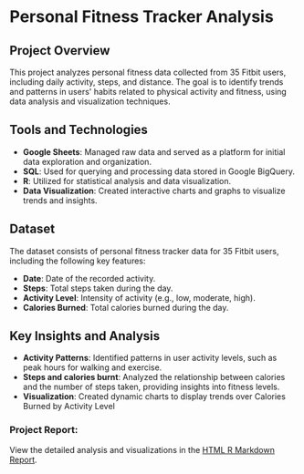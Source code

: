# Personal Fitness Tracker Analysis

## Project Overview

This project analyzes personal fitness data collected from 35 Fitbit users, including daily activity, steps, and distance. The goal is to identify trends and patterns in users' habits related to physical activity and fitness, using data analysis and visualization techniques.

## Tools and Technologies

- **Google Sheets**: Managed raw data and served as a platform for initial data exploration and organization.
- **SQL**: Used for querying and processing data stored in Google BigQuery.
- **R**: Utilized for statistical analysis and data visualization.
- **Data Visualization**: Created interactive charts and graphs to visualize trends and insights.

## Dataset

The dataset consists of personal fitness tracker data for 35 Fitbit users, including the following key features:
- **Date**: Date of the recorded activity.
- **Steps**: Total steps taken during the day.
- **Activity Level**: Intensity of activity (e.g., low, moderate, high).
- **Calories Burned**: Total calories burned during the day.

## Key Insights and Analysis

- **Activity Patterns**: Identified patterns in user activity levels, such as peak hours for walking and exercise.
- **Steps and calories burnt**: Analyzed the relationship between calories and the number of steps taken, providing insights into fitness levels.
- **Visualization**: Created dynamic charts to display trends over Calories Burned by Activity Level

### Project Report:
View the detailed analysis and visualizations in the [HTML R Markdown Report](https://cfb8e0743ea64de3b95219f8434688c6.app.posit.cloud/file_show?path=%2Fcloud%2Fproject%2Fdaily_act_markdown.html).


